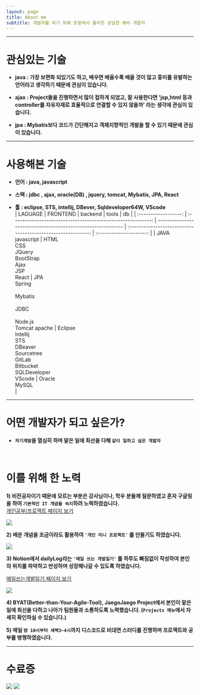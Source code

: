 ```yaml
---
layout: page
title: About me
subtitle: 개발자를 하기 위해 포항에서 올라온 성실한 예비 개발자
---
```

***  

# 관심있는 기술 

  - **java : 가장 보편화 되있기도 하고, 배우면 배울수록 배울 것이 많고 흥미를 유발하는 언어라고 생각하기 때문에 관심이 있습니다.**

  - **ajax : Project들을 진행하면서 많이 접하게 되었고, 잘 사용한다면 'jsp,html 등과 controller를 자유자재로 효율적으로 연결할 수 있지 않을까' 라는 생각에 관심이 있습니다.** 

  - **jpa : Mybatis보다 코드가 간단해지고 객체지향적인 개발을 할 수 있기 때문에 관심이 있습니다.**  
  
***    

    
# 사용해본 기술

  - **언어 : java, javascript** 

  - **스택 : jdbc , ajax,  oracle(DB) , jquery, tomcat, Mybatis, JPA, React**

  - **툴 : eclipse, STS, intellij, DBever, Sqldeveloper64W, VScode**  
|       LAGUAGE        |                           FRONTEND                           | backend                                                      |                            tools                             |           db            |
| :------------------: | :----------------------------------------------------------: | ------------------------------------------------------------ | :----------------------------------------------------------: | :---------------------: |
| JAVA<br />javascript | HTML<br />CSS<br />JQuery<br />BootStrap<br />Ajax<br />JSP<br />React | JPA<br />Spring<br /><br />Mybatis<br /><br />JDBC<br /><br />Node.js<br />Tomcat apache | Eclipse<br />Intellij<br />STS<br />DBeaver<br />Sourcetree<br />GitLab<br />Bitbucket<br />SQLDeveloper<br />VScode | Oracle<br />MySQL<br /> |
  
***  

# 어떤 개발자가 되고 싶은가?  

  - **`자기계발`을 열심히 하며 맡은 일에 최선을 다해 `같이 일하고 싶은 개발자`**
  
<br/>

# 이를 위해 한 노력

  **1) 비전공자이기 때문에 모르는 부분은 강사님이나, 학우 분들께 질문하였고 혼자 구글링을 하여 `기본적인 IT 개념을 숙지`하려 노력하였습니다.**  
  [개인공부/프로젝트 페이지 보기](https://sudden-milk-758.notion.site/Learn-e7ba365510c44a1f912fcd9ad2da7cd6)

   <img src="../img/notionStudy.png">  

  **2)  배운 개념을 조금이라도 활용하여 `'개인 미니 프로젝트'` 를 만들기도 하였습니다.**

   <img src="../img/newPersonalProjects1.png">

  **3)  Notion에서 dailyLog라는 `'매일 쓰는 개발일기'` 를 하루도 빠짐없이 작성하여 본인의 위치를 파악하고 반성하며 성장해나갈 수 있도록 하였습니다.**  
  
  [매일쓰는개발일기 페이지 보기](https://sudden-milk-758.notion.site/9c65175fc9514db3bad652df9023d98e?v=b89983b41e094218a83366220f8266f8)

   <img src="../img/notionDailyLog.png">

  **4) BYAT(Better-than-Your-Agile-Tool), JaegoJaego Project에서 본인이 맡은 일에 최선을 다하고 나아가 팀원들과 소통하도록 노력했습니다.  (`Projects 메뉴`에서 자세히 확인하실 수 있습니다.)**

  **5) 매일 `밤 10시부터 새벽3~4시`까지 디스코드로 비대면 스터디를 진행하며 프로젝트와 공부를 병행하였습니다.**
  
  
***  

# 수료증  

   <img src="../img/certificate.jpg">
   <img src="../img/certificate2.jpg">
    

 
 
